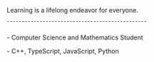 <div align="left">
<!--   
  <img src="https://your-banner-image.com" alt="Banner" width="100%" /> 
  ![GitHub stats](https://github-readme-stats.vercel.app/api?username=theplaceincan&show_icons=true&theme=tokyonight) 
  [![Typing SVG](https://readme-typing-svg.herokuapp.com?lines=Full-Stack+Developer;Operating+Systems+Explorer;Aviation+Enthusiast)](https://git.io/typing-svg)
  -->

<p>Learning is a lifelong endeavor for everyone.</p>
¯¯¯¯¯¯¯¯¯¯¯¯¯¯¯¯¯¯¯¯¯¯¯¯¯¯¯¯¯¯¯¯¯¯¯¯¯¯¯¯¯¯¯¯¯¯¯
<p>- Computer Science and Mathematics Student</p>
<p>- C++, TypeScript, JavaScript, Python</p>
</div>
